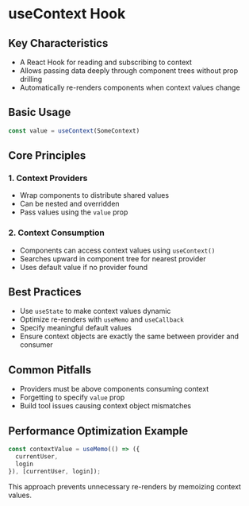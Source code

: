 # useContext Hook

## Key Characteristics
- A React Hook for reading and subscribing to context
- Allows passing data deeply through component trees without prop drilling
- Automatically re-renders components when context values change

## Basic Usage
```javascript
const value = useContext(SomeContext)
```

## Core Principles

### 1. Context Providers
- Wrap components to distribute shared values
- Can be nested and overridden
- Pass values using the `value` prop

### 2. Context Consumption
- Components can access context values using `useContext()`
- Searches upward in component tree for nearest provider
- Uses default value if no provider found

## Best Practices
- Use `useState` to make context values dynamic
- Optimize re-renders with `useMemo` and `useCallback`
- Specify meaningful default values
- Ensure context objects are exactly the same between provider and consumer

## Common Pitfalls
- Providers must be above components consuming context
- Forgetting to specify `value` prop
- Build tool issues causing context object mismatches

## Performance Optimization Example
```javascript
const contextValue = useMemo(() => ({
  currentUser,
  login
}), [currentUser, login]);
```

This approach prevents unnecessary re-renders by memoizing context values.